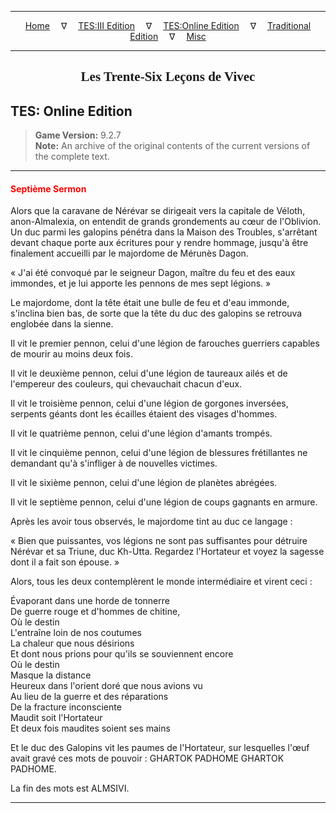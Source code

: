 
---

<!-- Jekyll Page Links -->

<center>
<a href="../../../../index.html">Home</a>
&emsp;&nabla;&emsp;
<a href="../../../index-tes3.html">TES:III Edition</a>
&emsp;&nabla;&emsp;
<a href="../../../index-teso.html">TES:Online Edition</a>
&emsp;&nabla;&emsp;
<a href="../../../index-traditional.html">Traditional Edition</a>
&emsp;&nabla;&emsp;
<a href="../../../index-misc.html">Misc</a>
</center>

<!-- Markdown Body Below: -->

---

<center>
<h2><span style="font-family:Georgia">Les Trente-Six Leçons de Vivec</span></h2>
</center>

## TES: Online Edition

> __Game Version:__ 9.2.7\
> __Note:__ An archive of the original contents of the current versions of the complete text.

---

#### <span style="color:red">Septième Sermon</span>

Alors que la caravane de Nérévar se dirigeait vers la capitale de Véloth, anon-Almalexia, on entendit de grands grondements au cœur de l'Oblivion. Un duc parmi les galopins pénétra dans la Maison des Troubles, s'arrêtant devant chaque porte aux écritures pour y rendre hommage, jusqu'à être finalement accueilli par le majordome de Mérunès Dagon.

« J'ai été convoqué par le seigneur Dagon, maître du feu et des eaux immondes, et je lui apporte les pennons de mes sept légions. »

Le majordome, dont la tête était une bulle de feu et d'eau immonde, s'inclina bien bas, de sorte que la tête du duc des galopins se retrouva englobée dans la sienne.

Il vit le premier pennon, celui d'une légion de farouches guerriers capables de mourir au moins deux fois.

Il vit le deuxième pennon, celui d'une légion de taureaux ailés et de l'empereur des couleurs, qui chevauchait chacun d'eux.

Il vit le troisième pennon, celui d'une légion de gorgones inversées, serpents géants dont les écailles étaient des visages d'hommes.

Il vit le quatrième pennon, celui d'une légion d'amants trompés.

Il vit le cinquième pennon, celui d'une légion de blessures frétillantes ne demandant qu'à s'infliger à de nouvelles victimes.

Il vit le sixième pennon, celui d'une légion de planètes abrégées.

Il vit le septième pennon, celui d'une légion de coups gagnants en armure.

Après les avoir tous observés, le majordome tint au duc ce langage :

« Bien que puissantes, vos légions ne sont pas suffisantes pour détruire Nérévar et sa Triune, duc Kh-Utta. Regardez l'Hortateur et voyez la sagesse dont il a fait son épouse. »

Alors, tous les deux contemplèrent le monde intermédiaire et virent ceci :

Évaporant dans une horde de tonnerre\
De guerre rouge et d'hommes de chitine,\
Où le destin\
L'entraîne loin de nos coutumes\
La chaleur que nous désirions\
Et dont nous prions pour qu'ils se souviennent encore\
Où le destin\
Masque la distance\
Heureux dans l'orient doré que nous avions vu\
Au lieu de la guerre et des réparations\
De la fracture inconsciente\
Maudit soit l'Hortateur\
Et deux fois maudites soient ses mains

Et le duc des Galopins vit les paumes de l'Hortateur, sur lesquelles l'œuf avait gravé ces mots de pouvoir : GHARTOK PADHOME GHARTOK PADHOME.

La fin des mots est ALMSIVI.

---

